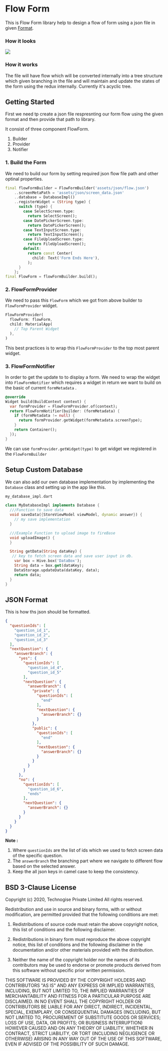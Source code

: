# Flow Form

This is Flow Form library help to design a flow of form using a json file in given [Format](#json-format).



### How it looks

![](sample.gif)


### How it works

The file will have flow which will be converted internally into a tree structure which given branching in the file and will maintain and update the states of the form using the redux internally. Currently it's acyclic tree.


## Getting Started

First we need tp create a json file respresnting our form flow using the given format and then provide that path to library.

It consist of three component FlowForm.

1. Builder
2. Provider
3. Notifier

### 1. Build the Form

We need to build our form by setting required json flow file path and other optinal properties.

```dart
final flowFormBuilder = FlowFormBuilder('assets/json/flow.json')
    ..screenMetaPath = 'assets/json/screen_data.json'
    ..database = DatabaseImpl()
    ..registerWidget = (String type) {
      switch (type) {
        case SelectScreen.type:
          return SelectScreen();
        case DatePickerScreen.type:
          return DatePickerScreen();
        case TextInputScreen.type:
          return TextInputScreen();
        case FileUploadScreen.type:
          return FileUploadScreen();
        default:
          return const Center(
            child: Text('Form Ends Here'),
          );
      }
    };
final FlowForm = flowFormBuilder.build();
```



### 2. FlowFormProvider

We need to pass this `FlowForm` which we got from above builder to `FlowFormProvider` widget.

```dart
FlowFormProvider(
  flowForm: flowForm,
  child: MaterialApp(
    // Top Parent Widget
  ),
)
```

This best practices is to wrap this `FlowFormProvider` to the top most parent widget.

### 3. FlowFormNotifier

In order to get the update to to display a form. We need to wrap the widget into `FlowFormNotifier` which requires a widget in return we want to build on the basic of current `formMetadata` .

```dart
@override
Widget build(BuildContext context) {
  var formProvider = FlowFormProvider.of(context);
  return FlowFormNotifier(builder: (formMetadata) {
    if (formMetadata != null) {
      return formProvider.getWidget(formMetadata.screenType);
    }
    return Container();
  });
}
```

We can use `formProvider.getWidget(type)` to get widget we registered in the `FlowFormBuilder`



## Setup Custom Database

We can also add our own database implementation by implementing the `Database` class and setting up in the app like this.

```dart
my_database_impl.dart

class MyDatabaseImpl implements Database {
  ///Function to save data
  void saveData({StoreViewModel viewModel, dynamic answer}) {
    // my save implementation
  }

  ///Example Function to upload image to fireBase
  void uploadImage() {
  }

  String getData(String dataKey) {
   // key to fetch screen data and save user input in db.
    var box = Hive.box('DataBox');
    String data = box.get(dataKey);
    DataStorage.updateData(dataKey, data);
    return data;
  }
}
```



## JSON Format

This is how ths json should be formatted.

```json
{
  "questionIds": [
    "question_id_1",
    "question_id_2",
    "question_id_3"
  ],
  "nextQuestion": {
    "answerBranch": {
      "yes": {
        "questionIds": [
          "question_id_4",
          "question_id_5"
        ],
        "nextQuestion": {
          "answerBranch": {
            "private": {
              "questionIds": [
                "end"
              ],
              "nextQuestion": {
                "answerBranch": {}
              }
            },
            "public": {
              "questionIds": [
                "end"
              ],
              "nextQuestion": {
                "answerBranch": {}
              }
            }
          }
        }
      },
      "no": {
        "questionIds": [
          "question_id_6",
          "ends"
        ],
        "nextQuestion": {
          "answerBranch": {}
        }
      }
    }
  }
}
```

**Note :**
1. Where `questionIds` are the list of ids which we used to fetch screen data of the specific question.
2. The `answerBranch` the branching part where we navigate to different flow based on the selected answer.
3. Keep the all json keys in camel case to keep the consistency.



## BSD 3-Clause License

Copyright (c) 2020, Technogise Private Limited
All rights reserved.

Redistribution and use in source and binary forms, with or without
modification, are permitted provided that the following conditions are met:

1. Redistributions of source code must retain the above copyright notice, this
   list of conditions and the following disclaimer.

2. Redistributions in binary form must reproduce the above copyright notice,
   this list of conditions and the following disclaimer in the documentation
   and/or other materials provided with the distribution.

3. Neither the name of the copyright holder nor the names of its
   contributors may be used to endorse or promote products derived from
   this software without specific prior written permission.

THIS SOFTWARE IS PROVIDED BY THE COPYRIGHT HOLDERS AND CONTRIBUTORS "AS IS"
AND ANY EXPRESS OR IMPLIED WARRANTIES, INCLUDING, BUT NOT LIMITED TO, THE
IMPLIED WARRANTIES OF MERCHANTABILITY AND FITNESS FOR A PARTICULAR PURPOSE ARE
DISCLAIMED. IN NO EVENT SHALL THE COPYRIGHT HOLDER OR CONTRIBUTORS BE LIABLE
FOR ANY DIRECT, INDIRECT, INCIDENTAL, SPECIAL, EXEMPLARY, OR CONSEQUENTIAL
DAMAGES (INCLUDING, BUT NOT LIMITED TO, PROCUREMENT OF SUBSTITUTE GOODS OR
SERVICES; LOSS OF USE, DATA, OR PROFITS; OR BUSINESS INTERRUPTION) HOWEVER
CAUSED AND ON ANY THEORY OF LIABILITY, WHETHER IN CONTRACT, STRICT LIABILITY,
OR TORT (INCLUDING NEGLIGENCE OR OTHERWISE) ARISING IN ANY WAY OUT OF THE USE
OF THIS SOFTWARE, EVEN IF ADVISED OF THE POSSIBILITY OF SUCH DAMAGE.